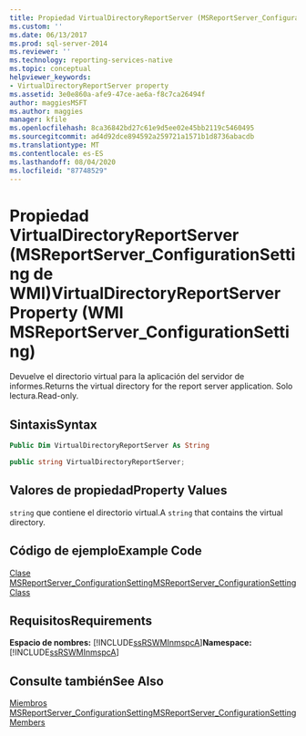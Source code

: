 ```yaml
---
title: Propiedad VirtualDirectoryReportServer (MSReportServer_ConfigurationSetting de WMI) | Microsoft Docs
ms.custom: ''
ms.date: 06/13/2017
ms.prod: sql-server-2014
ms.reviewer: ''
ms.technology: reporting-services-native
ms.topic: conceptual
helpviewer_keywords:
- VirtualDirectoryReportServer property
ms.assetid: 3e0e860a-afe9-47ce-ae6a-f8c7ca26494f
author: maggiesMSFT
ms.author: maggies
manager: kfile
ms.openlocfilehash: 8ca36842bd27c61e9d5ee02e45bb2119c5460495
ms.sourcegitcommit: ad4d92dce894592a259721a1571b1d8736abacdb
ms.translationtype: MT
ms.contentlocale: es-ES
ms.lasthandoff: 08/04/2020
ms.locfileid: "87748529"
---
```

# <a name="virtualdirectoryreportserver-property-wmi-msreportserver_configurationsetting"></a><span data-ttu-id="6cf09-102">Propiedad VirtualDirectoryReportServer (MSReportServer_ConfigurationSetting de WMI)</span><span class="sxs-lookup"><span data-stu-id="6cf09-102">VirtualDirectoryReportServer Property (WMI MSReportServer_ConfigurationSetting)</span></span>
  <span data-ttu-id="6cf09-103">Devuelve el directorio virtual para la aplicación del servidor de informes.</span><span class="sxs-lookup"><span data-stu-id="6cf09-103">Returns the virtual directory for the report server application.</span></span> <span data-ttu-id="6cf09-104">Solo lectura.</span><span class="sxs-lookup"><span data-stu-id="6cf09-104">Read-only.</span></span>  
  
## <a name="syntax"></a><span data-ttu-id="6cf09-105">Sintaxis</span><span class="sxs-lookup"><span data-stu-id="6cf09-105">Syntax</span></span>  
  
```vb  
Public Dim VirtualDirectoryReportServer As String  
```  
  
```csharp  
public string VirtualDirectoryReportServer;  
```  
  
## <a name="property-values"></a><span data-ttu-id="6cf09-106">Valores de propiedad</span><span class="sxs-lookup"><span data-stu-id="6cf09-106">Property Values</span></span>  
 <span data-ttu-id="6cf09-107">`string` que contiene el directorio virtual.</span><span class="sxs-lookup"><span data-stu-id="6cf09-107">A `string` that contains the virtual directory.</span></span>  
  
## <a name="example-code"></a><span data-ttu-id="6cf09-108">Código de ejemplo</span><span class="sxs-lookup"><span data-stu-id="6cf09-108">Example Code</span></span>  
 [<span data-ttu-id="6cf09-109">Clase MSReportServer_ConfigurationSetting</span><span class="sxs-lookup"><span data-stu-id="6cf09-109">MSReportServer_ConfigurationSetting Class</span></span>](msreportserver-configurationsetting-class.md)  
  
## <a name="requirements"></a><span data-ttu-id="6cf09-110">Requisitos</span><span class="sxs-lookup"><span data-stu-id="6cf09-110">Requirements</span></span>  
 <span data-ttu-id="6cf09-111">**Espacio de nombres:** [!INCLUDE[ssRSWMInmspcA](../../includes/ssrswminmspca-md.md)]</span><span class="sxs-lookup"><span data-stu-id="6cf09-111">**Namespace:** [!INCLUDE[ssRSWMInmspcA](../../includes/ssrswminmspca-md.md)]</span></span>  
  
## <a name="see-also"></a><span data-ttu-id="6cf09-112">Consulte también</span><span class="sxs-lookup"><span data-stu-id="6cf09-112">See Also</span></span>  
 [<span data-ttu-id="6cf09-113">Miembros MSReportServer_ConfigurationSetting</span><span class="sxs-lookup"><span data-stu-id="6cf09-113">MSReportServer_ConfigurationSetting Members</span></span>](msreportserver-configurationsetting-members.md)  
  
  
